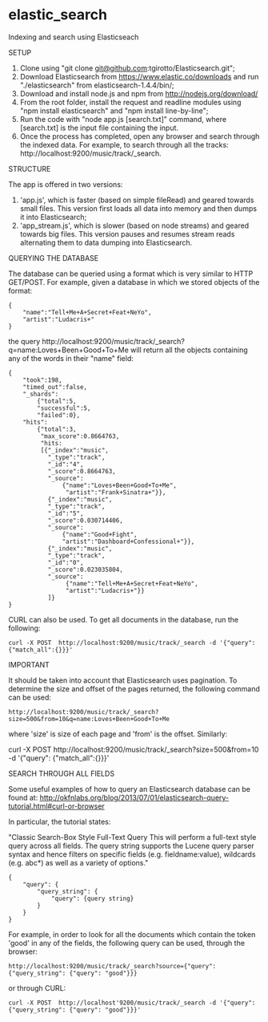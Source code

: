 # elastic_search
Indexing and search using Elasticseach

SETUP

1. Clone using "git clone git@github.com:tgirotto/Elasticsearch.git";
2. Download Elasticsearch from https://www.elastic.co/downloads and run "./elasticsearch" from elasticsearch-1.4.4/bin/;
3. Download and install node.js and npm from http://nodejs.org/download/
4. From the root folder, install the request and readline modules using "npm install elasticsearch" and "npm install line-by-line";
5. Run the code with "node app.js [search.txt]" command, where [search.txt] is the input file containing the input.
6. Once the process has completed, open any browser and search through the indexed data. For example, to search through all the tracks: 		http://localhost:9200/music/track/_search.

STRUCTURE

The app is offered in two versions:

1. 'app.js', which is faster (based on simple fileRead) and geared towards small files. This version first loads all data into memory and then dumps it into Elasticsearch;
2. 'app_stream.js', which is slower (based on node streams) and geared towards big files. This version pauses and resumes stream reads alternating them to data dumping into Elasticsearch. 

QUERYING THE DATABASE

The database can be queried using a format which is very similar to HTTP GET/POST. For example, given a database in which we stored objects of the format:

    {
    	"name":"Tell+Me+A+Secret+Feat+NeYo",
    	"artist":"Ludacris+"
    }

the query http://localhost:9200/music/track/_search?q=name:Loves+Been+Good+To+Me will return all the objects containing any of the words in their "name" field:

	{
    	"took":198,
        "timed_out":false,
        "_shards":		
        	{"total":5,
            "successful":5,
            "failed":0},
        "hits":
        	{"total":3,
             "max_score":0.8664763,
             "hits:	
             [{"_index":"music",
               "_type":"track",
               "_id":"4",
               "_score":0.8664763,
               "_source":
                   {"name":"Loves+Been+Good+To+Me",
                    "artist":"Frank+Sinatra+"}},
               {"_index":"music",
               "_type":"track",
               "_id":"5",
               "_score":0.030714406,
               "_source":
                   {"name":"Good+Fight",
                   "artist":"Dashboard+Confessional+"}},
               {"_index":"music",
               "_type":"track",
               "_id":"0",
               "_score":0.023035804,
               "_source":
                    {"name":"Tell+Me+A+Secret+Feat+NeYo",
                    "artist":"Ludacris+"}}
               ]}
	}

CURL can also be used. To get all documents in the database, run the following:

    curl -X POST  http://localhost:9200/music/track/_search -d '{"query": {"match_all":{}}}'


IMPORTANT

It should be taken into account that Elasticsearch uses pagination. To determine the size and offset of the pages returned, the following command can be used:

    http://localhost:9200/music/track/_search?size=500&from=10&q=name:Loves+Been+Good+To+Me

where 'size' is size of each page and 'from' is the offset. Similarly:

  curl -X POST  http://localhost:9200/music/track/_search?size=500&from=10 -d '{"query": {"match_all":{}}}'


SEARCH THROUGH ALL FIELDS

Some useful examples of how to query an Elasticsearch database can be found at: http://okfnlabs.org/blog/2013/07/01/elasticsearch-query-tutorial.html#curl-or-browser

In particular, the tutorial states:

"Classic Search-Box Style Full-Text Query
This will perform a full-text style query across all fields. The query string supports the Lucene query parser syntax and hence filters on specific fields (e.g. fieldname:value), wildcards (e.g. abc*) as well as a variety of options."

    {
        "query": {
            "query_string": {
                "query": {query string}
            }
        }
    }

For example, in order to look for all the documents which contain the token 'good' in any of the fields, the following query can be used, through the browser:

	http://localhost:9200/music/track/_search?source={"query": {"query_string": {"query": "good"}}}
    
or through CURL:

	curl -X POST  http://localhost'9200/music/track/_search -d '{"query": {"query_string": {"query": "good"}}}'
